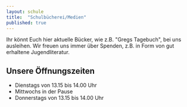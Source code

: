 ```yaml
---
layout: schule
title:  "Schulbücherei/Medien"
published: true
---
```


Ihr könnt Euch hier aktuelle Bücker, wie z.B. "Gregs Tagebuch", bei uns ausleihen. Wir freuen uns immer über Spenden, z.B. in Form von gut erhaltene Jugendliteratur.

## Unsere Öffnungszeiten

- Dienstags von 13.15 bis 14.00 Uhr
- Mittwochs in der Pause
- Donnerstags von 13.15 bis 14.00 Uhr 

<!--
## Schulbücherei-AG

Am Dienstag, den 28. Juni 2011, präsentierte die kleine Schulbücherei-AG selbstbewusst ihr Arbeitsergebnis: 

Raum 100 (im ersten Stock, hinter der Glastür zum benachbarten Gymnasium) wurde mit Unterstützung von Eltern und Lehrern in frischen Farben gestrichen, die gesammelten Bücher stehen in neuen, hellen Regalen, und die quietschgelben Sitzsäcke laden zum Schmökern ein! 

Besonders stolz ist die AG auf das Computerprogramm, das an das Verleihkonzept der Düsseldorfer Stadtbücherei angelehnt ist.
-->